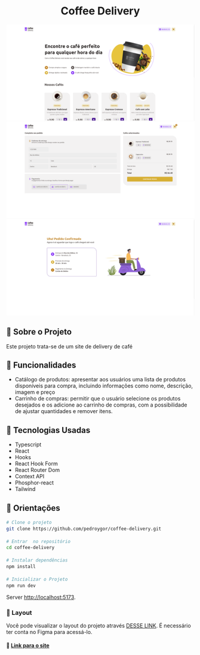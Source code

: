<div align="center">
<h1>Coffee Delivery</h1>

<img src="https://raw.githubusercontent.com/pedroygor/fotos/main/img-1.png" alt="" />

<br/>

<img src="https://raw.githubusercontent.com/pedroygor/fotos/main/img-2.png" alt="" />

<br />

<img src="https://raw.githubusercontent.com/pedroygor/fotos/main/img-3.png" alt="" />
</div>

## :book: Sobre o Projeto

Este projeto trata-se de um site de delivery de café

## :wrench: Funcionalidades

- Catálogo de produtos: apresentar aos usuários uma lista de produtos disponíveis para compra, incluindo informações como nome, descrição, imagem e preço
- Carrinho de compras: permitir que o usuário selecione os produtos desejados e os adicione ao carrinho de compras, com a possibilidade de ajustar quantidades e remover itens.

## :rocket: Tecnologias Usadas

- Typescript
- React
- Hooks
- React Hook Form
- React Router Dom
- Context API
- Phosphor-react
- Tailwind

## 📜 Orientações

```bash
# Clone o projeto
git clone https://github.com/pedroygor/coffee-delivery.git

# Entrar  no repositório
cd coffee-delivery

# Instalar dependências
npm install

# Inicializar o Projeto
npm run dev

```

Server <http://localhost:5173>.

### 🔖 Layout

Você pode visualizar o layout do projeto através [DESSE LINK](https://www.figma.com/file/5yT9ZzZmRQRS4yivGGB3pl/Coffee-Delivery/duplicate). É necessário ter conta no Figma para acessá-lo.

#### 🔗 [Link para o site](https://pedroygor-coffee-delivery.netlify.app/)
